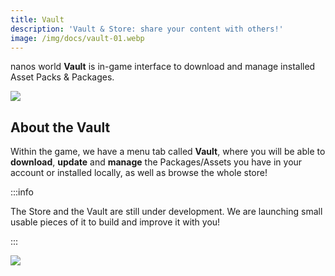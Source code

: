 ```yaml
---
title: Vault
description: 'Vault & Store: share your content with others!'
image: /img/docs/vault-01.webp
---
```



nanos world **Vault** is in-game interface to download and manage installed Asset Packs & Packages.

![](/img/docs/vault-01.webp)


## About the Vault

Within the game, we have a menu tab called **Vault**, where you will be able to **download**, **update** and **manage** the Packages/Assets you have in your account or installed locally, as well as  browse the whole store!

:::info

The Store and the Vault are still under development. We are launching small usable pieces of it to build and improve it with you!

:::

![](/img/docs/vault-02.webp)
